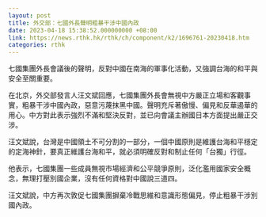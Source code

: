 ```yaml
---
layout: post
title: 外交部：七國外長聲明粗暴干涉中國內政
date: 2023-04-18 15:38:52.000000000 +08:00
link: https://news.rthk.hk/rthk/ch/component/k2/1696761-20230418.htm
categories: rthk
---
```


七國集團外長會議後的聲明，反對中國在南海的軍事化活動，又強調台海的和平與安全至關重要。

在北京，外交部發言人汪文斌回應，七國集團外長會無視中方嚴正立場和客觀事實，粗暴干涉中國內政，惡意污蔑抹黑中國。聲明充斥著傲慢、偏見和反華遏華的用心。中方對此表示強烈不滿和堅決反對，並已向會議主辦國日本方面提出嚴正交涉。

汪文斌說，台灣是中國領土不可分割的一部分，一個中國原則是維護台海和平穩定的定海神針，要真正維護台海和平，就必須明確反對和制止任何「台獨」行徑。

他表示，七國集團一些成員無視市場經濟和公平競爭原則，泛化濫用國家安全概念，無理打壓別國企業，沒有任何資格對中國說三道四。

汪文斌說，中方再次敦促七國集團摒棄冷戰思維和意識形態偏見，停止粗暴干涉別國內政。
